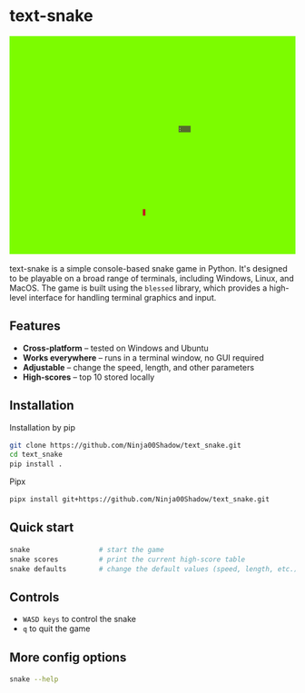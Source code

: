 # text-snake

<p align="center">
  <img width="600" height="384" src="docs/demo.gif">
</p>

text-snake is a simple console-based snake game in Python. It's designed to be playable on a broad range of terminals, including Windows, Linux, and MacOS. 
The game is built using the `blessed` library, which provides a high-level interface for handling terminal graphics and input.

## Features

* **Cross‑platform** – tested on Windows and Ubuntu
* **Works everywhere** – runs in a terminal window, no GUI required
* **Adjustable** – change the speed, length, and other parameters
* **High‑scores** – top 10 stored locally

## Installation

Installation by pip
```bash
git clone https://github.com/Ninja00Shadow/text_snake.git
cd text_snake
pip install .
```

Pipx
```bash
pipx install git+https://github.com/Ninja00Shadow/text_snake.git
```

## Quick start
```bash
snake                 # start the game
snake scores          # print the current high‑score table
snake defaults        # change the default values (speed, length, etc.)
```

## Controls
- `WASD keys` to control the snake
- `q` to quit the game

## More config options
```bash
snake --help
```

